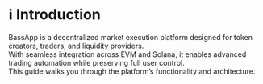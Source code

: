 # ℹ️ Introduction

BassApp is a decentralized market execution platform designed for token creators, traders, and liquidity providers.\
With seamless integration across EVM and Solana, it enables advanced trading automation while preserving full user control.\
This guide walks you through the platform’s functionality and architecture.

